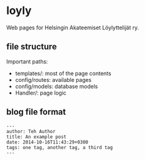 loyly
=====

Web pages for Helsingin Akateemiset Löylyttelijät ry.

file structure
--------------

Important paths:

* templates/: most of the page contents
* config/routes: available pages
* config/models: database models
* Handler/: page logic

blog file format
----------------

    ---
    author: Teh Author
    title: An example post
    date: 2014-10-16T11:43:29+0300
    tags: one tag, another tag, a third tag
    ---
